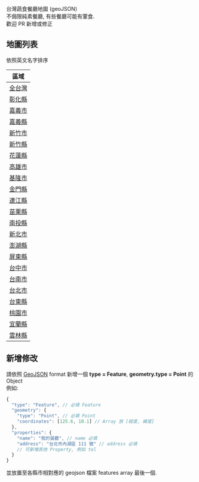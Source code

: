 台灣蔬食餐廳地圖 (geoJSON)  
不侷限純素餐廳, 有些餐廳可能有葷食.  
歡迎 PR 新增或修正

## 地圖列表
依照英文名字排序

| 區域 |
| ----------- |
| [全台灣](data/All_City_Map.geojson) |
| [彰化縣](data/Changhua_County_Map.geojson) |
| [嘉義市](data/Chiayi_City_Map.geojson) |
| [嘉義縣](data/Chiayi_County_Map.geojson) |
| [新竹市](data/Hsinchu_City_Map.geojson) |
| [新竹縣](data/Hsinchu_County_Map.geojson) |
| [花蓮縣](data/Hualien_County_Map.geojson) |
| [高雄市](data/Kaohsiung_City_Map.geojson) |
| [基隆市](data/Keelung_City_Map.geojson) |
| [金門縣](data/Kinmen_County_Map.geojson) |
| [連江縣](data/Lienchiang_County_Map.geojson) |
| [苗栗縣](data/Miaoli_County_Map.geojson) |
| [南投縣](data/Nantou_County_Map.geojson) |
| [新北市](data/New_Taipei_City_Map.geojson) |
| [澎湖縣](data/Penghu_County_Map.geojson) |
| [屏東縣](data/Pingtung_County_Map.geojson) |
| [台中市](data/Taichung_City_Map.geojson) |
| [台南市](data/Tainan_City_Map.geojson) |
| [台北市](data/Taipei_City_Map.geojson) |
| [台東縣](data/Taitung_County_Map.geojson) |
| [桃園市](data/Taoyuan_City_Map.geojson) |
| [宜蘭縣](data/Yilan_County_Map.geojson) |
| [雲林縣](data/Yunlin_County_Map.geojson) |

## 新增修改
請依照 [GeoJSON](https://geojson.org) format 新增一個 **type = Feature**, **geometry.type = Point** 的 Object  
例如:

```javascript
{
  "type": "Feature", // 必填 Feature
  "geometry": {
    "type": "Point", // 必填 Point
    "coordinates": [125.6, 10.1] // Array 放 [經度, 緯度]
  },
  "properties": {
    "name": "我的餐廳", // name 必填
    "address": "台北市內湖區 111 號" // address 必填
    // 可新增其他 Property, 例如 tel
  }
}
```

並放置至各縣市相對應的 geojson 檔案 features array 最後一個. 
